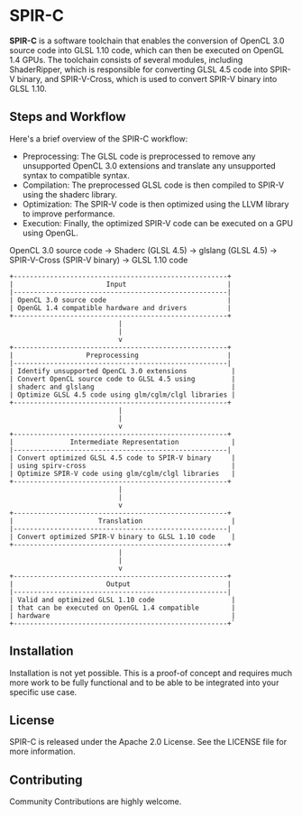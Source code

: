 # SPIR-C

**SPIR-C**  is a software toolchain that enables the conversion of OpenCL 3.0 source code into GLSL 1.10 code, which can then be executed on OpenGL 1.4 GPUs. The toolchain consists of several modules, including ShaderRipper, which is responsible for converting GLSL 4.5 code into SPIR-V binary, and SPIR-V-Cross, which is used to convert SPIR-V binary into GLSL 1.10.

## Steps and Workflow

Here's a brief overview of the SPIR-C workflow:

- Preprocessing: The GLSL code is preprocessed to remove any unsupported OpenCL 3.0 extensions and translate any unsupported syntax to compatible syntax.
- Compilation: The preprocessed GLSL code is then compiled to SPIR-V using the shaderc library.
- Optimization: The SPIR-V code is then optimized using the LLVM library to improve performance.
- Execution: Finally, the optimized SPIR-V code can be executed on a GPU using OpenGL.

OpenCL 3.0 source code → Shaderc (GLSL 4.5) → glslang (GLSL 4.5) → SPIR-V-Cross (SPIR-V binary) → GLSL 1.10 code

```ASCII
+-----------------------------------------------------+
|                       Input                         |
|-----------------------------------------------------|
| OpenCL 3.0 source code                              |
| OpenGL 1.4 compatible hardware and drivers          |
+-----------------------------------------------------+
                           |
                           |
                           v
+-----------------------------------------------------+
|                  Preprocessing                      |
|-----------------------------------------------------|
| Identify unsupported OpenCL 3.0 extensions           |
| Convert OpenCL source code to GLSL 4.5 using         |
| shaderc and glslang                                  |
| Optimize GLSL 4.5 code using glm/cglm/clgl libraries |
+-----------------------------------------------------+
                           |
                           |
                           v
+-----------------------------------------------------+
|              Intermediate Representation             |
|-----------------------------------------------------|
| Convert optimized GLSL 4.5 code to SPIR-V binary     |
| using spirv-cross                                    |
| Optimize SPIR-V code using glm/cglm/clgl libraries   |
+-----------------------------------------------------+
                           |
                           |
                           v
+-----------------------------------------------------+
|                     Translation                      |
|-----------------------------------------------------|
| Convert optimized SPIR-V binary to GLSL 1.10 code    |
+-----------------------------------------------------+
                           |
                           |
                           v
+-----------------------------------------------------+
|                       Output                        |
|-----------------------------------------------------|
| Valid and optimized GLSL 1.10 code                   |
| that can be executed on OpenGL 1.4 compatible        |
| hardware                                             |
+-----------------------------------------------------+`
```

## Installation

Installation is not yet possible. This is a proof-of concept and requires much more work to be fully functional and to be able to be integrated into your specific use case. 

## License

SPIR-C is released under the Apache 2.0 License. See the LICENSE file for more information.

## Contributing

Community Contributions are highly welcome. 
